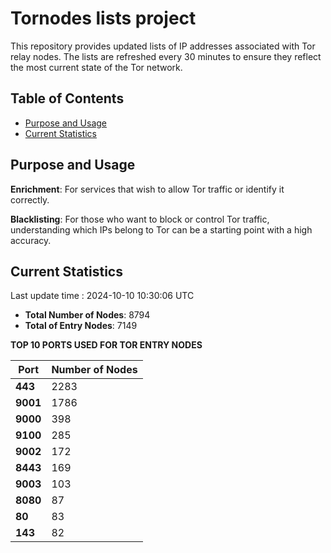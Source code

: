 # Tornodes lists project

This repository provides updated lists of IP addresses associated with Tor relay nodes. The lists are refreshed every 30 minutes to ensure they reflect the most current state of the Tor network.

## Table of Contents

- [Purpose and Usage](#purpose-and-usage)
- [Current Statistics](#current-statistics)


## Purpose and Usage

**Enrichment**: For services that wish to allow Tor traffic or identify it correctly.

**Blacklisting**: For those who want to block or control Tor traffic, understanding which IPs belong to Tor can be a starting point with a high accuracy.

## Current Statistics

Last update time : 2024-10-10 10:30:06 UTC

- **Total Number of Nodes**: 8794
- **Total of Entry Nodes**: 7149

**TOP 10 PORTS USED FOR TOR ENTRY NODES**

| **Port** | **Number of Nodes** |
|------|-----------------|
| **443**   | 2283  |
| **9001**   | 1786  |
| **9000**   | 398  |
| **9100**   | 285  |
| **9002**   | 172  |
| **8443**   | 169  |
| **9003**   | 103  |
| **8080**   | 87  |
| **80**   | 83  |
| **143**   | 82  |

